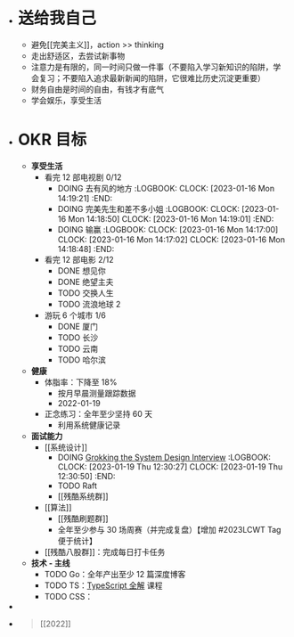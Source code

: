 - # 送给我自己
	- 避免[[完美主义]]，action >> thinking
	- 走出舒适区，去尝试新事物
	- 注意力是有限的，同一时间只做一件事（不要陷入学习新知识的陷阱，学会复习；不要陷入追求最新新闻的陷阱，它很难比历史沉淀更重要）
	- 财务自由是时间的自由，有钱才有底气
	- 学会娱乐，享受生活
- # OKR 目标
	- **享受生活**
		- 看完 12 部电视剧 0/12
			- DOING 去有风的地方
			  :LOGBOOK:
			  CLOCK: [2023-01-16 Mon 14:19:21]
			  :END:
			- DOING 完美先生和差不多小姐
			  :LOGBOOK:
			  CLOCK: [2023-01-16 Mon 14:18:50]
			  CLOCK: [2023-01-16 Mon 14:19:01]
			  :END:
			- DOING 输赢
			  :LOGBOOK:
			  CLOCK: [2023-01-16 Mon 14:17:00]
			  CLOCK: [2023-01-16 Mon 14:17:02]
			  CLOCK: [2023-01-16 Mon 14:18:48]
			  :END:
		- 看完 12 部电影 2/12
			- DONE 想见你
			- DONE 绝望主夫
			- TODO 交换人生
			- TODO 流浪地球 2
		- 游玩 6 个城市 1/6
			- DONE 厦门
			- TODO 长沙
			- TODO 云南
			- TODO 哈尔滨
	- **健康**
		- 体脂率：下降至 18%
			- 按月早晨测量跟踪数据
			- 2022-01-19
		- 正念练习：全年至少坚持 60 天
			- 利用系统健康记录
	- **面试能力**
		- [[系统设计]]
			- DOING [Grokking the System Design Interview](https://designgurus.org/path-player?courseid=grokking-the-system-design-interview&unit=grokking-the-system-design-interview_1626455038323_0Unit)
			  :LOGBOOK:
			  CLOCK: [2023-01-19 Thu 12:30:27]
			  CLOCK: [2023-01-19 Thu 12:30:50]
			  :END:
			- TODO Raft
			- [[残酷系统群]]
		- [[算法]]
			- [[残酷刷题群]]
			- 全年至少参与 30 场周赛（并完成复盘）【增加  #2023LCWT Tag 便于统计】
		- [[残酷八股群]]：完成每日打卡任务
	- **技术 - 主线**
		- TODO Go：全年产出至少 12 篇深度博客
		- TODO TS：[TypeScript 全解](https://xiedaimala.com/courses/70264e2d-5a7b-4adc-b80c-aeb39d12dfb4) 课程
		- TODO CSS：
-
- > [[2022]]
